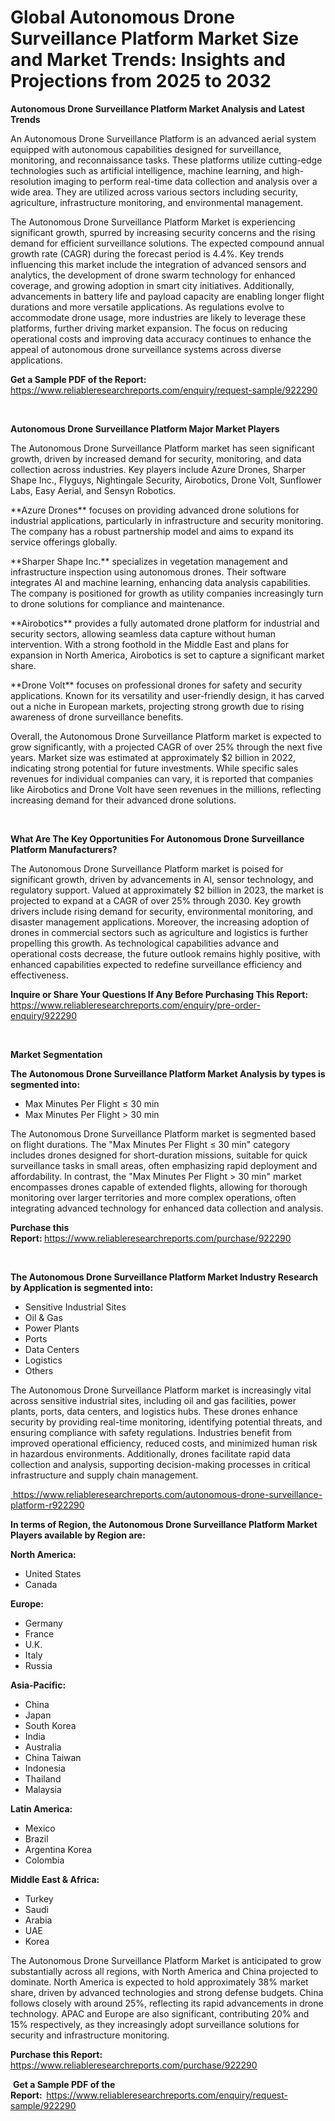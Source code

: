 <p><h1>Global Autonomous Drone Surveillance Platform Market Size and Market Trends: Insights and Projections from 2025 to 2032</h1></p><p><strong>Autonomous Drone Surveillance Platform Market Analysis and Latest Trends</strong></p>
<p><p>An Autonomous Drone Surveillance Platform is an advanced aerial system equipped with autonomous capabilities designed for surveillance, monitoring, and reconnaissance tasks. These platforms utilize cutting-edge technologies such as artificial intelligence, machine learning, and high-resolution imaging to perform real-time data collection and analysis over a wide area. They are utilized across various sectors including security, agriculture, infrastructure monitoring, and environmental management.</p><p>The Autonomous Drone Surveillance Platform Market is experiencing significant growth, spurred by increasing security concerns and the rising demand for efficient surveillance solutions. The expected compound annual growth rate (CAGR) during the forecast period is 4.4%. Key trends influencing this market include the integration of advanced sensors and analytics, the development of drone swarm technology for enhanced coverage, and growing adoption in smart city initiatives. Additionally, advancements in battery life and payload capacity are enabling longer flight durations and more versatile applications. As regulations evolve to accommodate drone usage, more industries are likely to leverage these platforms, further driving market expansion. The focus on reducing operational costs and improving data accuracy continues to enhance the appeal of autonomous drone surveillance systems across diverse applications.</p></p>
<p><strong>Get a Sample PDF of the Report:&nbsp;</strong> <a href="https://www.reliableresearchreports.com/enquiry/request-sample/922290?utm_campaign=3519&utm_medium=2&utm_source=Github&utm_content=ia&utm_term=18042025&utm_id=autonomous-drone-surveillance-platform">https://www.reliableresearchreports.com/enquiry/request-sample/922290</a></p>
<p>&nbsp;</p>
<p><strong>Autonomous Drone Surveillance Platform Major Market Players</strong></p>
<p><p>The Autonomous Drone Surveillance Platform market has seen significant growth, driven by increased demand for security, monitoring, and data collection across industries. Key players include Azure Drones, Sharper Shape Inc., Flyguys, Nightingale Security, Airobotics, Drone Volt, Sunflower Labs, Easy Aerial, and Sensyn Robotics.</p><p>**Azure Drones** focuses on providing advanced drone solutions for industrial applications, particularly in infrastructure and security monitoring. The company has a robust partnership model and aims to expand its service offerings globally. </p><p>**Sharper Shape Inc.** specializes in vegetation management and infrastructure inspection using autonomous drones. Their software integrates AI and machine learning, enhancing data analysis capabilities. The company is positioned for growth as utility companies increasingly turn to drone solutions for compliance and maintenance.</p><p>**Airobotics** provides a fully automated drone platform for industrial and security sectors, allowing seamless data capture without human intervention. With a strong foothold in the Middle East and plans for expansion in North America, Airobotics is set to capture a significant market share.</p><p>**Drone Volt** focuses on professional drones for safety and security applications. Known for its versatility and user-friendly design, it has carved out a niche in European markets, projecting strong growth due to rising awareness of drone surveillance benefits.</p><p>Overall, the Autonomous Drone Surveillance Platform market is expected to grow significantly, with a projected CAGR of over 25% through the next five years. Market size was estimated at approximately $2 billion in 2022, indicating strong potential for future investments. While specific sales revenues for individual companies can vary, it is reported that companies like Airobotics and Drone Volt have seen revenues in the millions, reflecting increasing demand for their advanced drone solutions.</p></p>
<p>&nbsp;</p>
<p><strong>What Are The Key Opportunities For Autonomous Drone Surveillance Platform Manufacturers?</strong></p>
<p><p>The Autonomous Drone Surveillance Platform market is poised for significant growth, driven by advancements in AI, sensor technology, and regulatory support. Valued at approximately $2 billion in 2023, the market is projected to expand at a CAGR of over 25% through 2030. Key growth drivers include rising demand for security, environmental monitoring, and disaster management applications. Moreover, the increasing adoption of drones in commercial sectors such as agriculture and logistics is further propelling this growth. As technological capabilities advance and operational costs decrease, the future outlook remains highly positive, with enhanced capabilities expected to redefine surveillance efficiency and effectiveness.</p></p>
<p><strong>Inquire or Share Your Questions If Any Before Purchasing This Report:</strong> <a href="https://www.reliableresearchreports.com/enquiry/pre-order-enquiry/922290?utm_campaign=3519&utm_medium=2&utm_source=Github&utm_content=ia&utm_term=18042025&utm_id=autonomous-drone-surveillance-platform">https://www.reliableresearchreports.com/enquiry/pre-order-enquiry/922290</a></p>
<p>&nbsp;</p>
<p><strong>Market Segmentation</strong></p>
<p><strong>The Autonomous Drone Surveillance Platform Market Analysis by types is segmented into:</strong></p>
<p><ul><li>Max Minutes Per Flight ≤ 30 min</li><li>Max Minutes Per Flight > 30 min</li></ul></p>
<p><p>The Autonomous Drone Surveillance Platform market is segmented based on flight durations. The "Max Minutes Per Flight ≤ 30 min" category includes drones designed for short-duration missions, suitable for quick surveillance tasks in small areas, often emphasizing rapid deployment and affordability. In contrast, the "Max Minutes Per Flight > 30 min" market encompasses drones capable of extended flights, allowing for thorough monitoring over larger territories and more complex operations, often integrating advanced technology for enhanced data collection and analysis.</p></p>
<p><strong>Purchase this Report:&nbsp;</strong><a href="https://www.reliableresearchreports.com/purchase/922290?utm_campaign=3519&utm_medium=2&utm_source=Github&utm_content=ia&utm_term=18042025&utm_id=autonomous-drone-surveillance-platform">https://www.reliableresearchreports.com/purchase/922290</a></p>
<p>&nbsp;</p>
<p><strong>The Autonomous Drone Surveillance Platform Market Industry Research by Application is segmented into:</strong></p>
<p><ul><li>Sensitive Industrial Sites</li><li>Oil & Gas</li><li>Power Plants</li><li>Ports</li><li>Data Centers</li><li>Logistics</li><li>Others</li></ul></p>
<p><p>The Autonomous Drone Surveillance Platform market is increasingly vital across sensitive industrial sites, including oil and gas facilities, power plants, ports, data centers, and logistics hubs. These drones enhance security by providing real-time monitoring, identifying potential threats, and ensuring compliance with safety regulations. Industries benefit from improved operational efficiency, reduced costs, and minimized human risk in hazardous environments. Additionally, drones facilitate rapid data collection and analysis, supporting decision-making processes in critical infrastructure and supply chain management.</p></p>
<p><a href="https://www.reliableresearchreports.com/autonomous-drone-surveillance-platform-r922290?utm_campaign=3519&utm_medium=2&utm_source=Github&utm_content=ia&utm_term=18042025&utm_id=autonomous-drone-surveillance-platform">&nbsp;https://www.reliableresearchreports.com/autonomous-drone-surveillance-platform-r922290</a></p>
<p><strong>In terms of Region, the Autonomous Drone Surveillance Platform Market Players available by Region are:</strong></p>
<p>
    <p> <strong> North America: </strong>
        <ul>
            <li>United States</li>
            <li>Canada</li>
        </ul>
        </p> 
    <p> <strong> Europe: </strong>
        <ul>
            <li>Germany</li>
            <li>France</li>
            <li>U.K.</li>
            <li>Italy</li>
            <li>Russia</li>
        </ul>
        </p> 
    <p> <strong> Asia-Pacific: </strong>
        <ul>
            <li>China</li>
            <li>Japan</li>
            <li>South Korea</li>
            <li>India</li>
            <li>Australia</li>
            <li>China Taiwan</li>
            <li>Indonesia</li>
            <li>Thailand</li>
            <li>Malaysia</li>
        </ul>
        </p> 
    <p> <strong> Latin America: </strong>
        <ul>
            <li>Mexico</li>
            <li>Brazil</li>
            <li>Argentina Korea</li>
            <li>Colombia</li>
        </ul>
        </p> 
    <p> <strong> Middle East & Africa: </strong>
        <ul>
            <li>Turkey</li>
            <li>Saudi</li>
            <li>Arabia</li>
            <li>UAE</li>
            <li>Korea</li>
        </ul>
    </p>
    </p>
<p><p>The Autonomous Drone Surveillance Platform Market is anticipated to grow substantially across all regions, with North America and China projected to dominate. North America is expected to hold approximately 38% market share, driven by advanced technologies and strong defense budgets. China follows closely with around 25%, reflecting its rapid advancements in drone technology. APAC and Europe are also significant, contributing 20% and 15% respectively, as they increasingly adopt surveillance solutions for security and infrastructure monitoring.</p></p>
<p><strong>Purchase this Report: </strong><a href="https://www.reliableresearchreports.com/purchase/922290?utm_campaign=3519&utm_medium=2&utm_source=Github&utm_content=ia&utm_term=18042025&utm_id=autonomous-drone-surveillance-platform">https://www.reliableresearchreports.com/purchase/922290</a></p>
<p>&nbsp;<strong>Get a Sample PDF of the Report:&nbsp;&nbsp;</strong><a href="https://www.reliableresearchreports.com/enquiry/request-sample/922290?utm_campaign=3519&utm_medium=2&utm_source=Github&utm_content=ia&utm_term=18042025&utm_id=autonomous-drone-surveillance-platform">https://www.reliableresearchreports.com/enquiry/request-sample/922290</a></p>
<p><strong></strong></p>
<p><p></p><p></p><p></p></p>